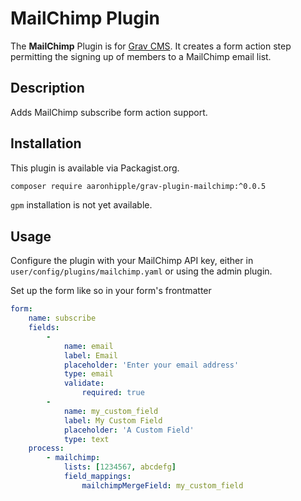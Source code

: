 # MailChimp Plugin

The **MailChimp** Plugin is for [Grav CMS](http://github.com/getgrav/grav). It creates a form action step permitting the signing up of members to a MailChimp email list.

## Description

Adds MailChimp subscribe form action support.

## Installation

This plugin is available via Packagist.org.

```bash
composer require aaronhipple/grav-plugin-mailchimp:^0.0.5
```

`gpm` installation is not yet available.

## Usage

Configure the plugin with your MailChimp API key, either in `user/config/plugins/mailchimp.yaml` or using the admin plugin.

Set up the form like so in your form's frontmatter

```yaml
form:
    name: subscribe
    fields:
        -
            name: email
            label: Email
            placeholder: 'Enter your email address'
            type: email
            validate:
                required: true
        - 
            name: my_custom_field
            label: My Custom Field
            placeholder: 'A Custom Field'
            type: text
    process:
        - mailchimp:
            lists: [1234567, abcdefg]
            field_mappings:
                mailchimpMergeField: my_custom_field
```
